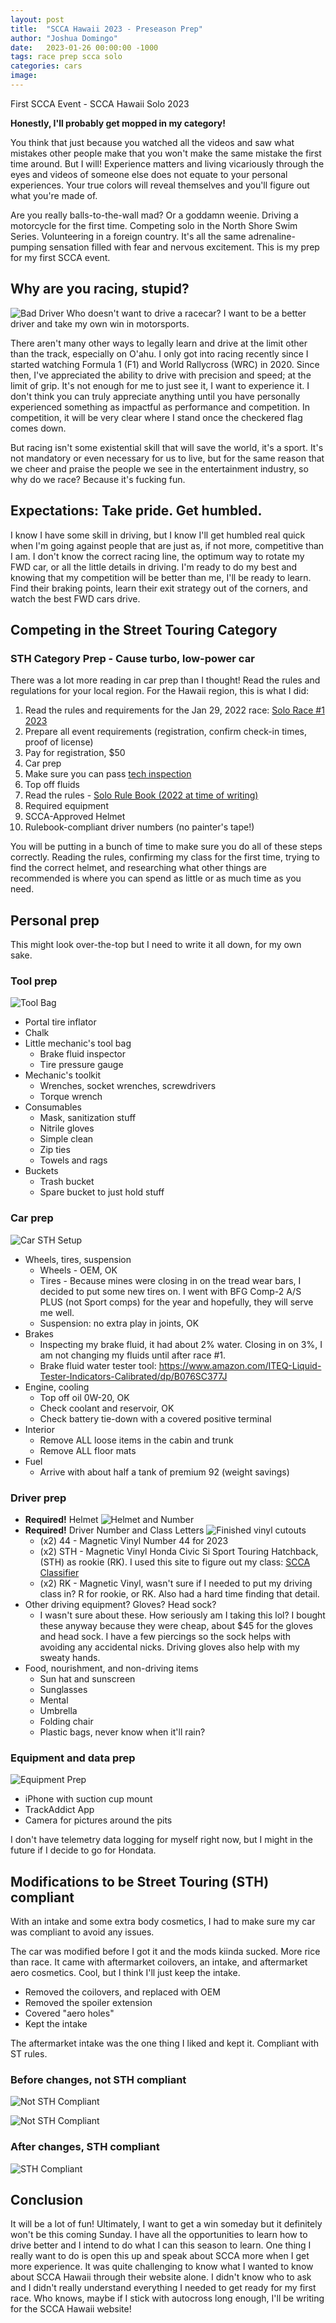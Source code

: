 ```yaml
---
layout: post
title:  "SCCA Hawaii 2023 - Preseason Prep"
author: "Joshua Domingo"
date:   2023-01-26 00:00:00 -1000
tags: race prep scca solo  
categories: cars
image: 
---
```


First SCCA Event - SCCA Hawaii Solo 2023

**Honestly, I'll probably get mopped in my category!**

You think that just because you watched all the videos and saw what mistakes other people make that you won't make the same mistake the first time around. But I will! Experience matters and living vicariously through the eyes and videos of someone else does not equate to your personal experiences. Your true colors will reveal themselves and you'll figure out what you're made of. 

Are you really balls-to-the-wall mad? Or a goddamn weenie. Driving a motorcycle for the first time. Competing solo in the North Shore Swim Series. Volunteering in a foreign country. It's all the same adrenaline-pumping sensation filled with fear and nervous excitement. This is my prep for my first SCCA event.



## Why are you racing, stupid?
![Bad Driver]()
Who doesn't want to drive a racecar? I want to be a better driver and take my own win in motorsports.

There aren't many other ways to legally learn and drive at the limit other than the track, especially on O'ahu. I only got into racing recently since I started watching Formula 1 (F1) and World Rallycross (WRC) in 2020. Since then, I've appreciated the ability to drive with precision and speed; at the limit of grip. It's not enough for me to just see it, I want to experience it. I don't think you can truly appreciate anything until you have personally experienced something as impactful as performance and competition. In competition, it will be very clear where I stand once the checkered flag comes down.

But racing isn't some existential skill that will save the world, it's a sport. It's not mandatory or even necessary for us to live, but for the same reason that we cheer and praise the people we see in the entertainment industry, so why do we race? Because it's fucking fun.
 

## Expectations: Take pride. Get humbled.

I know I have some skill in driving, but I know I'll get humbled real quick when I'm going against people that are just as, if not more, competitive than I am. I don't know the correct racing line, the optimum way to rotate my FWD car, or all the little details in driving. I'm ready to do my best and knowing that my competition will be better than me, I'll be ready to learn. Find their braking points, learn their exit strategy out of the corners, and watch the best FWD cars drive.

## Competing in the Street Touring Category

### STH Category Prep - Cause turbo, low-power car 

There was a lot more reading in car prep than I thought! Read the rules and regulations for your local region. For the Hawaii region, this is what I did:

1. Read the rules and requirements for the Jan 29, 2022 race: [Solo Race #1 2023](https://www.motorsportreg.com/events/scca-hawaii-solo-race-1-01-29-2023-aloha-stadium-lower-halawa-lot-795398)
2. Prepare all event requirements (registration, confirm check-in times, proof of license)
3. Pay for registration, $50 
4. Car prep
  1. Make sure you can pass [tech inspection](https://dl.motorsportreg.com/bffc18f6-c10f-4697-a957-48bb4351c4b1/)
  2. Top off fluids
  3. Read the rules - [Solo Rule Book (2022 at time of writing)](https://cdn.connectsites.net/user_files/scca/downloads/000/060/877/2022_Solo_Rule_Bookv8.pdf?1661354272)
5. Required equipment
  1. SCCA-Approved Helmet
  2. Rulebook-compliant driver numbers (no painter's tape!)

You will be putting in a bunch of time to make sure you do all of these steps correctly. Reading the rules, confirming my class for the first time, trying to find the correct helmet, and researching what other things are recommended is where you can spend as little or as much time as you need.

## Personal prep

This might look over-the-top but I need to write it all down, for my own sake.

### Tool prep
![Tool Bag]()

- Portal tire inflator
- Chalk 
- Little mechanic's tool bag
  - Brake fluid inspector
  - Tire pressure gauge
- Mechanic's toolkit
  - Wrenches, socket wrenches, screwdrivers
  - Torque wrench
- Consumables
  - Mask, sanitization stuff
  - Nitrile gloves
  - Simple clean
  - Zip ties
  - Towels and rags
- Buckets
  - Trash bucket
  - Spare bucket to just hold stuff

### Car prep
![Car STH Setup]()
- Wheels, tires, suspension
  - Wheels - OEM, OK
  - Tires - Because mines were closing in on the tread wear bars, I decided to put some new tires on. I went with BFG Comp-2 A/S PLUS (not Sport comps) for the year and hopefully, they will serve me well. 
  - Suspension: no extra play in joints, OK
- Brakes
  - Inspecting my brake fluid, it had about 2% water. Closing in on 3%, I am not changing my fluids until after race #1.
  - Brake fluid water tester tool: https://www.amazon.com/ITEQ-Liquid-Tester-Indicators-Calibrated/dp/B076SC377J  
- Engine, cooling
  - Top off oil 0W-20, OK
  - Check coolant and reservoir, OK
  - Check battery tie-down with a covered positive terminal
- Interior
  - Remove ALL loose items in the cabin and trunk
  - Remove ALL floor mats 
- Fuel
  - Arrive with about half a tank of premium 92 (weight savings)

### Driver prep

- **Required!** Helmet
![Helmet and Number](https://sudoyashi.github.io/Joshis-Garage/assets/img/scca/helmet2023.jpg)
- **Required!** Driver Number and Class Letters
![Finished vinyl cutouts](https://sudoyashi.github.io/Joshis-Garage/assets/img/scca/finishedvinyldecals.jpg)
  - (x2) 44 - Magnetic Vinyl Number 44 for 2023
  - (x2) STH - Magnetic Vinyl Honda Civic Si Sport Touring Hatchback, (STH) as rookie (RK). I used this site to figure out my class: [SCCA Classifier](https://www.scca-classifier.com/)
  - (x2) RK - Magnetic Vinyl, wasn't sure if I needed to put my driving class in? R for rookie, or RK. Also had a hard time finding that detail.
- Other driving equipment? Gloves? Head sock?
  - I wasn't sure about these. How seriously am I taking this lol? I bought these anyway because they were cheap, about $45 for the gloves and head sock. I have a few piercings so the sock helps with avoiding any accidental nicks. Driving gloves also help with my sweaty hands.
- Food, nourishment, and non-driving items
  - Sun hat and sunscreen
  - Sunglasses
  - Mental
  - Umbrella
  - Folding chair
  - Plastic bags, never know when it'll rain?

### Equipment and data prep

![Equipment Prep]()
- iPhone with suction cup mount
- TrackAddict App
- Camera for pictures around the pits

I don't have telemetry data logging for myself right now, but I might in the future if I decide to go for Hondata.


## Modifications to be Street Touring (STH) compliant

With an intake and some extra body cosmetics, I had to make sure my car was compliant to avoid any issues.

The car was modified before I got it and the mods kiinda sucked. More rice than race. It came with aftermarket coilovers, an intake, and aftermarket aero cosmetics. Cool, but I think I'll just keep the intake. 
- Removed the coilovers, and replaced with OEM
- Removed the spoiler extension
- Covered "aero holes"
- Kept the intake

The aftermarket intake was the one thing I liked and kept it. Compliant with ST rules.

### Before changes, not STH compliant

![Not STH Compliant](https://sudoyashi.github.io/Joshis-Garage/assets/img/civic/civic-sth-noncompliant-front.JPG)

![Not STH Compliant](https://sudoyashi.github.io/Joshis-Garage/assets/img/civic/civic-sth-noncompliant-rear.JPG)

### After changes, STH compliant

![STH Compliant]()

## Conclusion

It will be a lot of fun! Ultimately, I want to get a win someday but it definitely won't be this coming Sunday. I have all the opportunities to learn how to drive better and I intend to do what I can this season to learn. One thing I really want to do is open this up and speak about SCCA more when I get more experience. It was quite challenging to know what I wanted to know about SCCA Hawaii through their website alone. I didn't know who to ask and I didn't really understand everything I needed to get ready for my first race. Who knows, maybe if I stick with autocross long enough, I'll be writing for the SCCA Hawaii website!